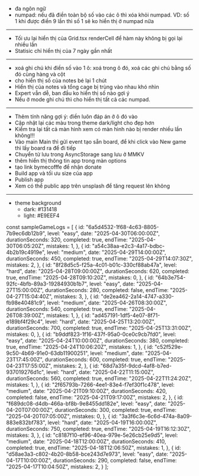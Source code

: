 - đa ngôn ngữ
- numpad: nếu đã điền toàn bộ số vào các ô thì xóa khỏi numpad.
  VD: số 1 khi được điền 9 lần thì số 1 sẽ ko hiển thị ở numpad nữa
-----
- Tối ưu lại hiển thị của Grid.tsx renderCell để hàm này không bị gọi lại nhiều lần
- Statisic chỉ hiển thị của 7 ngày gần nhất
-----
- xoá ghi chú khi điền số vào 1 ô: xoá trong ô đó, xoá các ghi chú bằng số đó cùng hàng và cột
- cho hiển thị số của notes bé lại 1 chút
- Hiển thị của notes và tổng cage bị trùng vào nhau khó nhìn
- Expert vẫn dễ, ban đầu ko hiển thị số nào gợi ý
- Nếu ở mode ghi chú thì cho hiển thị tất cả các numpad.
-----
- Thêm tính năng gợi ý: điền luôn đáp án ở ô đó vào
- Cập nhật lại các màu trong theme dark/light cho đẹp hơn
- Kiểm tra lại tất cả màn hình xem có màn hình nào bị render nhiều lần không!!!
- Vào main Main thì gửi event tạo sẵn board, để khi click vào New game thì lấy board ra để đi tiếp
- Chuyển từ lưu trong AsyncStorage sang lưu ở MMKV
- thêm hiển thị thông tin app trong màn options
- tạo link bymecofffe để nhận donate
- Build app và tối ưu size của app
- Publish app
- Xem có thể public app trên unsplash để tăng request lên không

-----
- theme background
  - dark: #131418
  - light: #E9EEF4


const sampleGameLogs = [
  {
    id: "6a5d4532-1f68-4c63-8805-7b9ec6db12b9",
    level: "easy",
    date: "2025-04-30T06:00:00Z",
    durationSeconds: 320,
    completed: true,
    endTime: "2025-04-30T06:05:20Z",
    mistakes: 1,
  },
  {
    id: "a54c38aa-e2c3-4a17-bdbc-4b2b19c4919e",
    level: "medium",
    date: "2025-04-29T14:00:00Z",
    durationSeconds: 450,
    completed: true,
    endTime: "2025-04-29T14:07:30Z",
    mistakes: 2,
  },
  {
    id: "8f28d5c5-f25a-4c01-b01c-330cf88ab47a",
    level: "hard",
    date: "2025-04-28T09:00:00Z",
    durationSeconds: 620,
    completed: true,
    endTime: "2025-04-28T09:10:20Z",
    mistakes: 0,
  },
  {
    id: "64b3e754-92fc-4bfb-89a3-19284930b1b7",
    level: "easy",
    date: "2025-04-27T15:00:00Z",
    durationSeconds: 280,
    completed: false,
    endTime: "2025-04-27T15:04:40Z",
    mistakes: 3,
  },
  {
    id: "de2ea462-2a14-4747-a330-fb98e40481c9",
    level: "medium",
    date: "2025-04-26T08:30:00Z",
    durationSeconds: 540,
    completed: true,
    endTime: "2025-04-26T08:39:00Z",
    mistakes: 1,
  },
  {
    id: "ad457191-1df5-4e07-8f71-e189bf4f29c4",
    level: "hard",
    date: "2025-04-25T13:20:00Z",
    durationSeconds: 700,
    completed: true,
    endTime: "2025-04-25T13:31:00Z",
    mistakes: 0,
  },
  {
    id: "b9ddf823-1f16-437f-95a0-0ce0c9cb7fd0",
    level: "easy",
    date: "2025-04-24T10:00:00Z",
    durationSeconds: 380,
    completed: true,
    endTime: "2025-04-24T10:06:20Z",
    mistakes: 1,
  },
  {
    id: "c52f529e-9c50-4b69-91e0-63db11900251",
    level: "medium",
    date: "2025-04-23T17:45:00Z",
    durationSeconds: 600,
    completed: true,
    endTime: "2025-04-23T17:55:00Z",
    mistakes: 2,
  },
  {
    id: "68d7a35f-9dcd-4af8-b7ed-937019276d1c",
    level: "hard",
    date: "2025-04-22T11:15:00Z",
    durationSeconds: 560,
    completed: true,
    endTime: "2025-04-22T11:24:20Z",
    mistakes: 1,
  },
  {
    id: "2f65793b-7266-4ee1-83e4-f7ef30f1c478",
    level: "medium",
    date: "2025-04-21T09:10:00Z",
    durationSeconds: 420,
    completed: false,
    endTime: "2025-04-21T09:17:00Z",
    mistakes: 2,
  },
  {
    id: "f689dc08-d4db-466a-bf8b-9e8455dd182e",
    level: "easy",
    date: "2025-04-20T07:00:00Z",
    durationSeconds: 300,
    completed: true,
    endTime: "2025-04-20T07:05:00Z",
    mistakes: 0,
  },
  {
    id: "3a3f6c3e-6c6d-474a-8a09-883e832bf783",
    level: "hard",
    date: "2025-04-19T16:00:00Z",
    durationSeconds: 750,
    completed: true,
    endTime: "2025-04-19T16:12:30Z",
    mistakes: 3,
  },
  {
    id: "c8187f10-ef96-40ea-979e-5e26cb25e9d5",
    level: "medium",
    date: "2025-04-18T12:00:00Z",
    durationSeconds: 410,
    completed: true,
    endTime: "2025-04-18T12:06:50Z",
    mistakes: 1,
  },
  {
    id: "d58ae3a3-c802-4b20-8b58-bce243d7e973",
    level: "easy",
    date: "2025-04-17T10:00:00Z",
    durationSeconds: 290,
    completed: false,
    endTime: "2025-04-17T10:04:50Z",
    mistakes: 2,
  }
];
